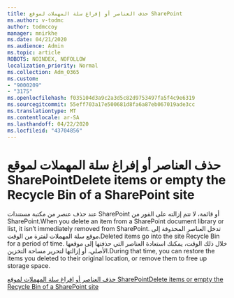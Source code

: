 ```yaml
---
title: حذف العناصر أو إفراغ سلة المهملات لموقع SharePoint
ms.author: v-todmc
author: todmccoy
manager: mnirkhe
ms.date: 04/21/2020
ms.audience: Admin
ms.topic: article
ROBOTS: NOINDEX, NOFOLLOW
localization_priority: Normal
ms.collection: Adm_O365
ms.custom:
- "9000209"
- "3175"
ms.openlocfilehash: f035104d3a9c2a3d5c82d9753497fa5f4c9e6319
ms.sourcegitcommit: 55eff703a17e500681d8fa6a87eb067019ade3cc
ms.translationtype: MT
ms.contentlocale: ar-SA
ms.lasthandoff: 04/22/2020
ms.locfileid: "43704856"
---
```

# <a name="delete-items-or-empty-the-recycle-bin-of-a-sharepoint-site"></a><span data-ttu-id="b2ed8-102">حذف العناصر أو إفراغ سلة المهملات لموقع SharePoint</span><span class="sxs-lookup"><span data-stu-id="b2ed8-102">Delete items or empty the Recycle Bin of a SharePoint site</span></span> 

<span data-ttu-id="b2ed8-103">عند حذف عنصر من مكتبة مستندات SharePoint أو قائمة، لا تتم إزالته على الفور من SharePoint.</span><span class="sxs-lookup"><span data-stu-id="b2ed8-103">When you delete an item from a SharePoint document library or list, it isn’t immediately removed from SharePoint.</span></span> <span data-ttu-id="b2ed8-104">تدخل العناصر المحذوفة إلى موقع سلة المهملات لفترة من الوقت.</span><span class="sxs-lookup"><span data-stu-id="b2ed8-104">Deleted items go into the site Recycle Bin for a period of time.</span></span> <span data-ttu-id="b2ed8-105">خلال ذلك الوقت، يمكنك استعادة العناصر التي حذفتها إلى موقعها الأصلي، أو إزالتها لتحرير مساحة التخزين.</span><span class="sxs-lookup"><span data-stu-id="b2ed8-105">During that time, you can restore the items you deleted to their original location, or remove them to free up storage space.</span></span>

[<span data-ttu-id="b2ed8-106">حذف العناصر أو إفراغ سلة المهملات لموقع SharePoint</span><span class="sxs-lookup"><span data-stu-id="b2ed8-106">Delete items or empty the Recycle Bin of a SharePoint site</span></span>](https://support.office.com/article/2e713599-d13e-40d6-96dc-66f0a366f74e)